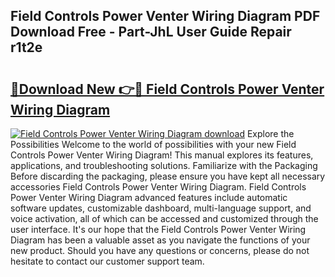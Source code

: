 ## Field Controls Power Venter Wiring Diagram PDF Download Free - Part-JhL User Guide Repair r1t2e

# <h2><a href="http://dfrbnj.blite.top/?on=Field+Controls+Power+Venter+Wiring+Diagram">🔗Download New 👉🔴 Field Controls Power Venter Wiring Diagram</a></h2>

[![Field Controls Power Venter Wiring Diagram download](https://i.imgur.com/lujVjoI.png)](http://dfrbnj.blite.top/?on=Field+Controls+Power+Venter+Wiring+Diagram)
Explore the Possibilities Welcome to the world of possibilities with your new Field Controls Power Venter Wiring Diagram! This manual explores its features, applications, and troubleshooting solutions. Familiarize with the Packaging Before discarding the packaging, please ensure you have kept all necessary accessories Field Controls Power Venter Wiring Diagram. Field Controls Power Venter Wiring Diagram advanced features include automatic software updates, customizable dashboard, multi-language support, and voice activation, all of which can be accessed and customized through the user interface. It's our hope that the Field Controls Power Venter Wiring Diagram has been a valuable asset as you navigate the functions of your new product. Should you have any questions or concerns, please do not hesitate to contact our customer support team.
